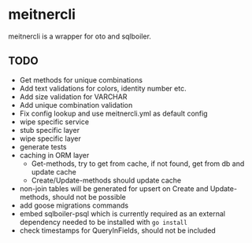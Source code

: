 # meitnercli

meitnercli is a wrapper for oto and sqlboiler.

## TODO
 - Get methods for unique combinations
 - Add text validations for colors, identity number etc.
 - Add size validation for VARCHAR
 - Add unique combination validation
 - Fix config lookup and use meitnercli.yml as default config
 - wipe specific service
 - stub specific layer
 - wipe specific layer
 - generate tests
 - caching in ORM layer 
    - Get-methods, try to get from cache, if not found, get from db and update cache
    - Create/Update-methods should update cache
 - non-join tables will be generated for upsert on Create and Update-methods, should not be possible
 - add goose migrations commands
 - embed sqlboiler-psql which is currently required as an external dependency needed to be installed with `go install`
 - check timestamps for QueryInFields, should not be included
